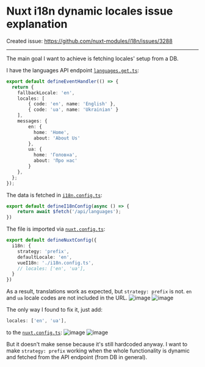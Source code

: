 # Nuxt i18n dynamic locales issue explanation

Created issue: https://github.com/nuxt-modules/i18n/issues/3288

<hr/>

The main goal I want to achieve is fetching locales' setup from a DB.

I have the languages API endpoint [`languages.get.ts`](https://github.com/serhii-chernenko/nuxt-i18n-issue/blob/main/server/api/languages.get.ts):
```ts
export default defineEventHandler(() => {
  return {
    fallbackLocale: 'en',
    locales: [
        { code: 'en', name: 'English' },
        { code: 'ua', name: 'Ukrainian' }
    ],
    messages: {
        en: {
          home: 'Home',
          about: 'About Us'
        },
        ua: {
          home: 'Головна',
          about: 'Про нас'
        }
    },
  };
});
```

The data is fetched in [`i18n.config.ts`](https://github.com/serhii-chernenko/nuxt-i18n-issue/blob/main/i18n.config.ts):
```ts
export default defineI18nConfig(async () => {
    return await $fetch('/api/languages');
})
```

The file is imported via [`nuxt.config.ts`](https://github.com/serhii-chernenko/nuxt-i18n-issue/blob/main/nuxt.config.ts):
```ts
export default defineNuxtConfig({
  i18n: {
    strategy: 'prefix',
    defaultLocale: 'en',
    vueI18n: './i18n.config.ts',
    // locales: ['en', 'ua'],
  }
})
```

As a result, translations work as expected, but `strategy: prefix` is not. `en` and `ua` locale codes are not included in the URL. 
![image](https://github.com/user-attachments/assets/7832c9ea-d94b-40ea-a565-59c7ea80206b)
![image](https://github.com/user-attachments/assets/64414a9e-d05a-4d67-9893-b939019f6256)

The only way I found to fix it, just add:
```ts
locales: ['en', 'ua'],
```
to the [`nuxt.config.ts`](https://github.com/serhii-chernenko/nuxt-i18n-issue/blob/main/nuxt.config.ts#L13):
![image](https://github.com/user-attachments/assets/1cd04086-908c-491a-897b-6dd12d6dbfca)
![image](https://github.com/user-attachments/assets/0ba93dee-d130-4717-9350-e986ea0602d4)

But it doesn't make sense because it's still hardcoded anyway. I want to make `strategy: prefix` working when the whole functionality is dynamic and fetched from the API endpoint (from DB in general).

